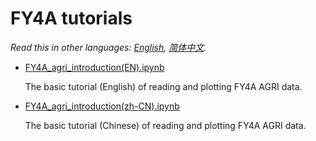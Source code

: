 # FY4A tutorials

*Read this in other languages: [English](README.md), [简体中文](README.zh-cn.md).*

- [FY4A_agri_introduction(EN).ipynb](FY4A_agri_introduction(EN).ipynb)

  The basic tutorial (English) of reading and plotting FY4A AGRI data.
  
- [FY4A_agri_introduction(zh-CN).ipynb](FY4A_agri_introduction(zh-CN).ipynb)

  The basic tutorial (Chinese) of reading and plotting FY4A AGRI data.

